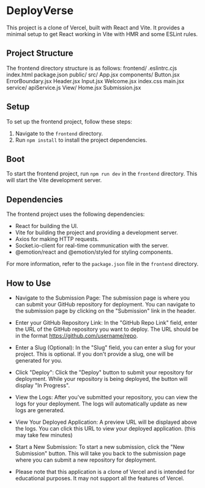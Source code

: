 # DeployVerse

This project is a clone of Vercel, built with React and Vite. It provides a minimal setup to get React working in Vite with HMR and some ESLint rules.

## Project Structure

The frontend directory structure is as follows:
frontend/ .eslintrc.cjs index.html package.json
public/ src/ App.jsx
components/ Button.jsx ErrorBoundary.jsx Header.jsx Input.jsx Welcome.jsx index.css main.jsx
service/ apiService.js
View/ Home.jsx Submission.jsx

## Setup

To set up the frontend project, follow these steps:

1. Navigate to the `frontend` directory.
2. Run `npm install` to install the project dependencies.

## Boot

To start the frontend project, run `npm run dev` in the `frontend` directory. This will start the Vite development server.

## Dependencies

The frontend project uses the following dependencies:

- React for building the UI.
- Vite for building the project and providing a development server.
- Axios for making HTTP requests.
- Socket.io-client for real-time communication with the server.
- @emotion/react and @emotion/styled for styling components.

For more information, refer to the `package.json` file in the `frontend` directory.

## How to Use

- Navigate to the Submission Page: The submission page is where you can submit your GitHub repository for deployment. You can navigate to the submission page by clicking on the "Submission" link in the header.

- Enter your GitHub Repository Link: In the "GitHub Repo Link" field, enter the URL of the GitHub repository you want to deploy. The URL should be in the format https://github.com/username/repo.

- Enter a Slug (Optional): In the "Slug" field, you can enter a slug for your project. This is optional. If you don't provide a slug, one will be generated for you.

- Click "Deploy": Click the "Deploy" button to submit your repository for deployment. While your repository is being deployed, the button will display "In Progress".

- View the Logs: After you've submitted your repository, you can view the logs for your deployment. The logs will automatically update as new logs are generated.

- View Your Deployed Application: A preview URL will be displayed above the logs. You can click this URL to view your deployed application. (this may take few minutes)

- Start a New Submission: To start a new submission, click the "New Submission" button. This will take you back to the submission page where you can submit a new repository for deployment.

- Please note that this application is a clone of Vercel and is intended for educational purposes. It may not support all the features of Vercel.
